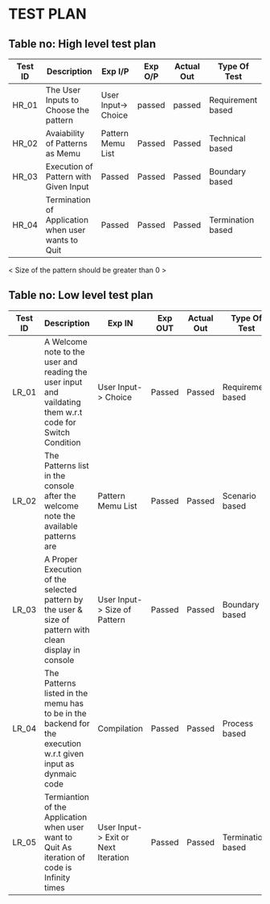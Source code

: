 # TEST PLAN

## Table no: High level test plan

| **Test ID** | **Description**                                              | **Exp I/P** | **Exp O/P** | **Actual Out** |**Type Of Test**  |    
|-------------|--------------------------------------------------------------|------------|-------------|----------------|------------------|
|  HR_01       | The User Inputs to Choose the pattern | User Input-> Choice |passed | passed |Requirement based |
|  HR_02       | Avaiability of Patterns as Memu | Pattern Memu List | Passed | Passed | Technical based |
|  HR_03       | Execution of Pattern with Given Input |  Passed | Passed | Passed | Boundary based |
|  HR_04       | Termination of Application when user wants to Quit |  Passed | Passed | Passed | Termination based |
< Size of the pattern should be greater than 0 >

## Table no: Low level test plan

| **Test ID** | **Description**                                              | **Exp IN** | **Exp OUT** | **Actual Out** |**Type Of Test**  |    
|-------------|--------------------------------------------------------------|------------|-------------|----------------|------------------|
|  LR_01       | A Welcome note to the user and reading the user input and vaildating them w.r.t code for Switch Condition | User Input-> Choice | Passed | Passed |Requirement based |
|  LR_02       | The Patterns list in the console after the welcome note the available patterns are | Pattern Memu List | Passed | Passed | Scenario based |
|  LR_03       | A Proper Execution of the selected pattern by the user & size of pattern with clean display in console | User Input-> Size of Pattern | Passed | Passed | Boundary based |
|  LR_04       | The Patterns listed in the memu has to be in the backend for the execution w.r.t given input as dynmaic code | Compilation | Passed | Passed | Process based |
|  LR_05       | Termiantion of the Application when user want to Quit As iteration of code is Infinity times | User Input-> Exit or Next Iteration |Passed | Passed | Termination based |